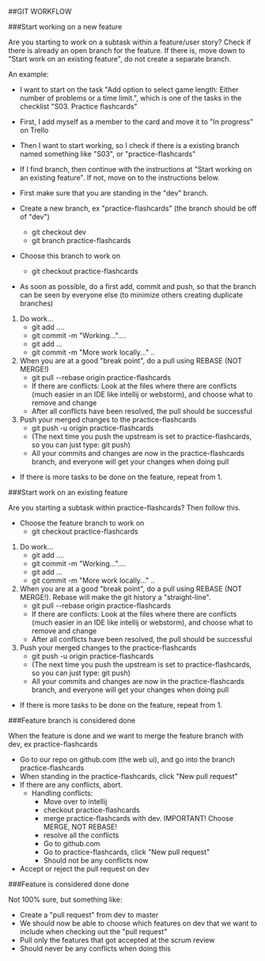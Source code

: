 ##GIT WORKFLOW

###Start working on a new feature

Are you starting to work on a subtask within a feature/user story? Check if there is already an open branch for the feature. If there is, move down to "Start work on an existing feature", do not create a separate branch.

An example:
- I want to start on the task "Add option to select game length: Either number of problems or a time limit.", which is one of the tasks in the checklist "S03. Practice flashcards"
- First, I add myself as a member to the card and move it to "In progress" on Trello
- Then I want to start working, so I check if there is a existing branch named something like "S03", or "practice-flashcards"
- If I find branch, then continue with the instructions at "Start working on an existing feature". If not, move on to the instructions below.


- First make sure that you are standing in the "dev" branch.
- Create a new branch, ex "practice-flashcards" (the branch should be off of "dev")
    - git checkout dev 
    - git branch practice-flashcards
- Choose this branch to work on
    - git checkout practice-flashcards
- As soon as possible, do a first add, commit and push, so that the branch can be seen by everyone else (to minimize others creating duplicate branches)
1. Do work...
    - git add ....
    - git commit -m "Working..."....
    - git add ...
    - git commit -m "More work locally..." ..
2. When you are at a good "break point", do a pull using REBASE (NOT MERGE!)
    - git pull --rebase origin practice-flashcards
    - If there are conflicts: Look at the files where there are conflicts (much easier in an IDE like intellij or webstorm), and choose what to remove and change
    - After all conflicts have been resolved, the pull should be successful
3. Push your merged changes to the practice-flashcards
    - git push -u origin practice-flashcards
    - (The next time you push the upstream is set to practice-flashcards, so you can just type: git push)
    - All your commits and changes are now in the practice-flashcards branch, and everyone will get your changes when doing pull
- If there is more tasks to be done on the feature, repeat from 1.

###Start work on an existing feature

Are you starting a subtask within practice-flashcards? Then follow this.

- Choose the feature branch to work on
    - git checkout practice-flashcards
1. Do work...
    - git add ....
    - git commit -m "Working..."....
    - git add ...
    - git commit -m "More work locally..." ..
2. When you are at a good "break point", do a pull using REBASE (NOT MERGE!). Rebase will make the git history a "straight-line".
    - git pull --rebase origin practice-flashcards
    - If there are conflicts: Look at the files where there are conflicts (much easier in an IDE like intellij or webstorm), and choose what to remove and change
    - After all conflicts have been resolved, the pull should be successful
3. Push your merged changes to the practice-flashcards
    - git push -u origin practice-flashcards
    - (The next time you push the upstream is set to practice-flashcards, so you can just type: git push)
    - All your commits and changes are now in the practice-flashcards branch, and everyone will get your changes when doing pull
- If there is more tasks to be done on the feature, repeat from 1.

###Feature branch is considered done

When the feature is done and we want to merge the feature branch with dev, ex practice-flashcards

- Go to our repo on github.com (the web ui), and go into the branch practice-flashcards
- When standing in the practice-flashcards, click "New pull request"
- If there are any conflicts, abort.
    - Handling conflicts:
        - Move over to intellij
        - checkout practice-flashcards
        - merge practice-flashcards with dev. IMPORTANT! Choose MERGE, NOT REBASE!
        - resolve all the conflicts
        - Go to github.com
        - Go to practice-flashcards, click "New pull request"
        - Should not be any conflicts now
- Accept or reject the pull request on dev
        
               
###Feature is considered done done

Not 100% sure, but something like:

- Create a "pull request" from dev to master
- We should now be able to choose which features on dev that we want to include when checking out the "pull request"
- Pull only the features that got accepted at the scrum review
- Should never be any conflicts when doing this
   
     